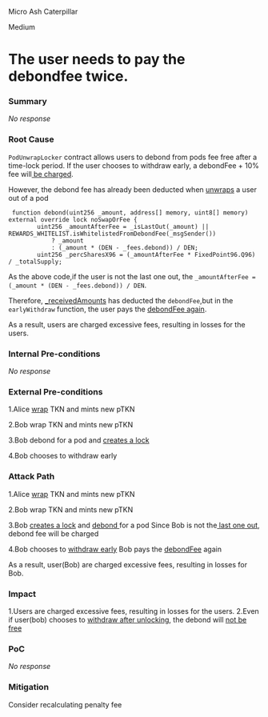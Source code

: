 Micro Ash Caterpillar

Medium

# The user needs to pay the debondfee twice.

### Summary

_No response_

### Root Cause

`PodUnwrapLocker` contract allows users to debond from pods fee free after a time-lock period.
If the user chooses to withdraw early, a debondFee + 10% fee will[ be charged](https://github.com/sherlock-audit/2025-01-peapods-finance/blob/d28eb19f4b39d3db7997477460f9f9c76839cb0c/contracts/contracts/PodUnwrapLocker.sol#L126).

However, the debond fee has already been deducted when [unwraps](https://github.com/sherlock-audit/2025-01-peapods-finance/blob/d28eb19f4b39d3db7997477460f9f9c76839cb0c/contracts/contracts/PodUnwrapLocker.sol#L76) a user out of a pod 

```solidity
 function debond(uint256 _amount, address[] memory, uint8[] memory) external override lock noSwapOrFee {
        uint256 _amountAfterFee = _isLastOut(_amount) || REWARDS_WHITELIST.isWhitelistedFromDebondFee(_msgSender())
            ? _amount
            : (_amount * (DEN - _fees.debond)) / DEN;
        uint256 _percSharesX96 = (_amountAfterFee * FixedPoint96.Q96) / _totalSupply;
```
As the above code,if the user is not the last one out, the `_amountAfterFee = (_amount * (DEN - _fees.debond)) / DEN`.

Therefore, [_receivedAmounts](https://github.com/sherlock-audit/2025-01-peapods-finance/blob/d28eb19f4b39d3db7997477460f9f9c76839cb0c/contracts/contracts/PodUnwrapLocker.sol#L80) has deducted the `debondFee`,but in the `earlyWithdraw` function, the user pays the [debondFee again](https://github.com/sherlock-audit/2025-01-peapods-finance/blob/d28eb19f4b39d3db7997477460f9f9c76839cb0c/contracts/contracts/PodUnwrapLocker.sol#L126C17-L126C60).

As a result,  users are charged excessive fees, resulting in losses for the users.






### Internal Pre-conditions

_No response_

### External Pre-conditions

1.Alice [wrap](https://github.com/sherlock-audit/2025-01-peapods-finance/blob/d28eb19f4b39d3db7997477460f9f9c76839cb0c/contracts/contracts/WeightedIndex.sol#L135) TKN and mints new pTKN

2.Bob wrap TKN and mints new pTKN

3.Bob debond for a pod and [creates a lock](https://github.com/sherlock-audit/2025-01-peapods-finance/blob/d28eb19f4b39d3db7997477460f9f9c76839cb0c/contracts/contracts/PodUnwrapLocker.sol#L60)


4.Bob chooses to withdraw early

### Attack Path

1.Alice [wrap](https://github.com/sherlock-audit/2025-01-peapods-finance/blob/d28eb19f4b39d3db7997477460f9f9c76839cb0c/contracts/contracts/WeightedIndex.sol#L135) TKN and mints new pTKN

2.Bob wrap TKN and mints new pTKN

3.Bob  [creates a lock](https://github.com/sherlock-audit/2025-01-peapods-finance/blob/d28eb19f4b39d3db7997477460f9f9c76839cb0c/contracts/contracts/PodUnwrapLocker.sol#L60) and [debond ](https://github.com/sherlock-audit/2025-01-peapods-finance/blob/d28eb19f4b39d3db7997477460f9f9c76839cb0c/contracts/contracts/PodUnwrapLocker.sol#L76)for a pod
Since Bob is not the[ last one out](https://github.com/sherlock-audit/2025-01-peapods-finance/blob/d28eb19f4b39d3db7997477460f9f9c76839cb0c/contracts/contracts/WeightedIndex.sol#L178),  debond fee will be charged


4.Bob chooses to [withdraw early](https://github.com/sherlock-audit/2025-01-peapods-finance/blob/d28eb19f4b39d3db7997477460f9f9c76839cb0c/contracts/contracts/PodUnwrapLocker.sol#L107)
Bob pays the [debondFee](https://github.com/sherlock-audit/2025-01-peapods-finance/blob/d28eb19f4b39d3db7997477460f9f9c76839cb0c/contracts/contracts/PodUnwrapLocker.sol#L126) again

As a result,  user(Bob) are charged excessive fees, resulting in losses for Bob.

### Impact

1.Users are charged excessive fees, resulting in losses for the users.
2.Even if user(bob) chooses to [withdraw after unlocking](https://github.com/sherlock-audit/2025-01-peapods-finance/blob/d28eb19f4b39d3db7997477460f9f9c76839cb0c/contracts/contracts/PodUnwrapLocker.sol#L107), the debond will [not be  free](https://github.com/sherlock-audit/2025-01-peapods-finance/blob/d28eb19f4b39d3db7997477460f9f9c76839cb0c/contracts/contracts/WeightedIndex.sol#L178)

### PoC

_No response_

### Mitigation

Consider recalculating penalty fee